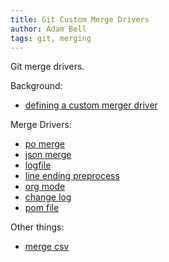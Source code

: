 ```yaml
---
title: Git Custom Merge Drivers
author: Adam Bell
tags: git, merging
---
```

Git merge drivers.

<!--more-->
Background:

* [defining a custom merger driver](https://git-scm.com/docs/gitattributes#_defining_a_custom_merge_driver)

Merge Drivers:

* [po merge](https://github.com/beck/git-po-merge)
* [json merge](https://www.npmjs.com/package/git-json-merge)
* [logfile](https://gist.github.com/seanh/378623)
* [line ending preprocess](http://blog.ezyang.com/2011/07/synthetic-git-merges/)
* [org mode](https://github.com/timoc/org-merge-driver)
* [change log](http://git.savannah.gnu.org/gitweb/?p=gnulib.git;a=blob;f=lib/git-merge-changelog.c;h=9d4bd5c809d7bd0724a535a1da22ccb5e831d38e;hb=HEAD)
* [pom file](https://github.com/ralfth/pom-merge-driver)

Other things:

* [merge csv](http://share.find.coop/doc/ssmerge.html)
